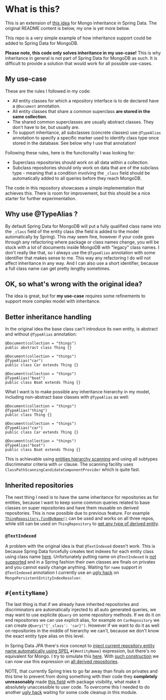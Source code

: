# What is this?

This is an extension of [this idea](https://medium.com/@mladen.maravic/spring-data-mongodb-my-take-on-inheritance-support-102361c08e3d) for Mongo inheritance in Spring Data. The original README content is below, my one is yet more below.

This repo is a very simple example of how inheritance support could be added to Spring Data for MongoDB.

**Please note, this code only solves inheritance in my use-case!** This is why inheritance in general is not part of
Spring Data for MongoDB as such. It is difficult to provide a solution that would work for all possible use-cases.

## My use-case

These are the rules I followed in my code:

* All entity classes for which a repository interface is to de declared have a ```@Document``` annotation. 
* All entity classes that share a common superclass **are stored in the same collection**.
* The shared common superclasses are usually abstract classes. They don't have to be, but usually are.
* To support inheritance, all subclasses (concrete classes) use ```@TypeAlias``` annotation to specify a specific 
marker used to identify class type once stored in the database. See below why I use that annotation!

Following these rules, here is the functionality I was looking for:

* Superclass repositories should work on all data within a collection. 
* Subclass repositories should only work on data that are of the subclass type - meaning that a condition involving
the ```_class``` field should be automatically added to all queries before they reach MongoDB.

The code in this repository showcases a simple implementation that achieves this. There is room for improvement, 
but this should be a nice starter for further experimentation.

## Why use @TypeAlias ?

By default Spring Data for MongoDB will put a fully qualified class name into the ```_class``` field of the entity
class (the field is added to the model automatically by Spring). This may seem fine, however if your code goes
through any refactoring where package or class names change, you will be stuck with a lot of documents inside
MongoDB with "legacy" class names. I don't really like that, so I always use the ```@TypeAlias``` annotation 
with some identifier that makes sense to me. This way any refactoring I do will not affect inheritance in any way. And 
I can also use a short identifier, because a full class name can get pretty lengthy sometimes.

## OK, so what's wrong with the original idea?

The idea is great, but for **my use-case** requires some refinements to support more complex model with inheritance.

## Better inheritance handling

In the original idea the base class can't introduce its own entity, is abstract and without `@TypeAlias` annotation:

```
@Document(collection = "things")
public abstract class Thing {}

@Document(collection = "things")
@TypeAlias("car")
public class Car extends Thing {}

@Document(collection = "things")
@TypeAlias("boat")
public class Boat extends Thing {}
```

What I want is to make possible any inheritance hierarchy in my model, including non-abstract base classes with `@TypeAlias` as well: 
 
```
@Document(collection = "things")
@TypeAlias("thing")
public class Thing {}

@Document(collection = "things")
@TypeAlias("car")
public class Car extends Thing {}

@Document(collection = "things")
@TypeAlias("boat")
public class Boat extends Thing {}
```

This is achievable using [entities hierarchy scanning](https://github.com/l0co/spring-data-mongodb-inheritance-test/blob/58877f4f1f7c859798c9f1f2fd7bf1df60d70b85/src/main/java/com/example/demo/MongoClassInheritanceScanner.java#L21) and using all subtypes discriminator criteria with `or` clause. The scanning facility uses `ClassPathScanningCandidateComponentProvider` which is quite fast.

## Inherited repositories

The next thing I need is to have the same inheritance for repositories as for entities, because I want to keep some common queries related to base classes on super repositories and have them reusable on derived repositories. This is now possible due to previous feature. For example [`ThingRepository.findByName()`](https://github.com/l0co/spring-data-mongodb-inheritance-test/blob/58877f4f1f7c859798c9f1f2fd7bf1df60d70b85/src/main/java/com/example/demo/repository/ThingRepository.java#L11) can be used and works on all three repos, while still can be used on `ThingRepository` to [get any type of derived entity](https://github.com/l0co/spring-data-mongodb-inheritance-test/blob/58877f4f1f7c859798c9f1f2fd7bf1df60d70b85/src/test/java/com/example/demo/DemoApplicationTests.java#L66-L68).

### `@TextIndexed`

A problem with the original idea is that `@TextIndexed` doesn't work. This is because Spring Data forcefully creates text indexes for each entity class using class name [here](https://github.com/spring-projects/spring-data-mongodb/blob/2.0.0.RELEASE/spring-data-mongodb/src/main/java/org/springframework/data/mongodb/core/index/MongoPersistentEntityIndexResolver.java#L217). Unfortunately putting name on `@TextIndexed` is [not supported](https://stackoverflow.com/a/39383752) and in a Spring fashion their own classes are finals on privates and you cannot easily change anything. Waiting for `name` support in `@TextIndexed` annotation I currently use an [ugly hack](https://github.com/l0co/spring-data-mongodb-inheritance-test/blob/58877f4f1f7c859798c9f1f2fd7bf1df60d70b85/src/main/java/org/springframework/data/mongodb/core/index/MongoPersistentEntityIndexResolver.java#L204-L211) on `MongoPersistentEntityIndexResolver`.

## `#{entityName}`

The last thing is that if we already have inherited repositories and discriminators are automatically injected to all auto generated queries, we may want to use explicite `@Query` on some repository methods. If we do it on end repositories we can use explicit alias, for example on `CarRepository` we can create `@Query("{'_class': 'car}")`. However if we want to do it as well on repositories in the middle of hierarchy we can't, because we don't know the exact entity type alias on this level.

In Spring Data JPA there's nice concept to [inject current repository entity name automatically using SPEL](https://docs.spring.io/spring-data/data-jpa/docs/current/reference/html/#jpa.query.spel-expressions) `#{#entityName}` expression, but there's no equivalent for Mongo. I try to simulate this [here](https://github.com/l0co/spring-data-mongodb-inheritance-test/blob/58877f4f1f7c859798c9f1f2fd7bf1df60d70b85/src/main/java/com/example/demo/InheritanceAwareMongoRepositoryFactory.java#L95). With [such construction](https://github.com/l0co/spring-data-mongodb-inheritance-test/blob/58877f4f1f7c859798c9f1f2fd7bf1df60d70b85/src/main/java/com/example/demo/repository/ThingRepository.java#L13) we can now use this expression on [all derived repositories](https://github.com/l0co/spring-data-mongodb-inheritance-test/blob/58877f4f1f7c859798c9f1f2fd7bf1df60d70b85/src/test/java/com/example/demo/DemoApplicationTests.java#L70-L72).

NOTE, that currently Spring tries to go far away than finals on privates and this time to prevent from doing something with their code they **completely unreasonably** made [this field](https://github.com/spring-projects/spring-data-mongodb/blob/2.0.0.RELEASE/spring-data-mongodb/src/main/java/org/springframework/data/mongodb/repository/query/MongoQueryMethod.java#L107) with package visibility, what make it absolutely unaccessible to user code. To overcome this I needed to do another [ugly hack](https://github.com/l0co/spring-data-mongodb-inheritance-test/blob/58877f4f1f7c859798c9f1f2fd7bf1df60d70b85/src/main/java/org/springframework/data/mongodb/repository/query/MongoQueryMethodExtractor.java#L10) waiting for some code cleanup in this module.                                                    